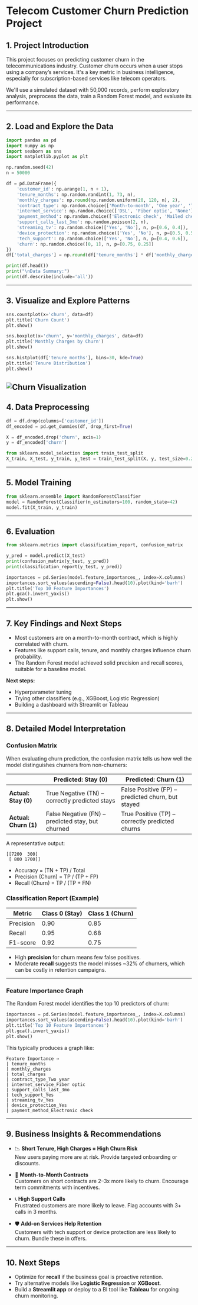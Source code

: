 # Telecom Customer Churn Prediction Project

## 1. Project Introduction

This project focuses on predicting customer churn in the telecommunications industry.
Customer churn occurs when a user stops using a company’s services. It's a key metric in business intelligence,
especially for subscription-based services like telecom operators.

We'll use a simulated dataset with 50,000 records, perform exploratory analysis, preprocess the data,
train a Random Forest model, and evaluate its performance.

---

## 2. Load and Explore the Data

```python
import pandas as pd
import numpy as np
import seaborn as sns
import matplotlib.pyplot as plt

np.random.seed(42)
n = 50000

df = pd.DataFrame({
    'customer_id': np.arange(1, n + 1),
    'tenure_months': np.random.randint(1, 73, n),
    'monthly_charges': np.round(np.random.uniform(20, 120, n), 2),
    'contract_type': np.random.choice(['Month-to-month', 'One year', 'Two year'], n, p=[0.6, 0.2, 0.2]),
    'internet_service': np.random.choice(['DSL', 'Fiber optic', 'None'], n, p=[0.3, 0.5, 0.2]),
    'payment_method': np.random.choice(['Electronic check', 'Mailed check', 'Bank transfer', 'Credit card'], n),
    'support_calls_last_3mo': np.random.poisson(2, n),
    'streaming_tv': np.random.choice(['Yes', 'No'], n, p=[0.6, 0.4]),
    'device_protection': np.random.choice(['Yes', 'No'], n, p=[0.5, 0.5]),
    'tech_support': np.random.choice(['Yes', 'No'], n, p=[0.4, 0.6]),
    'churn': np.random.choice([0, 1], n, p=[0.75, 0.25])
})
df['total_charges'] = np.round(df['tenure_months'] * df['monthly_charges'], 2)

print(df.head())
print("\nData Summary:")
print(df.describe(include='all'))
```

---

## 3. Visualize and Explore Patterns

```python
sns.countplot(x='churn', data=df)
plt.title('Churn Count')
plt.show()

sns.boxplot(x='churn', y='monthly_charges', data=df)
plt.title('Monthly Charges by Churn')
plt.show()

sns.histplot(df['tenure_months'], bins=30, kde=True)
plt.title('Tenure Distribution')
plt.show()
```
![Churn Visualization](https://github.com/pmcavallo/pmcavallo.github.io/blob/master/images/telecom_churn.png?raw=true)
---

## 4. Data Preprocessing

```python
df = df.drop(columns=['customer_id'])
df_encoded = pd.get_dummies(df, drop_first=True)

X = df_encoded.drop('churn', axis=1)
y = df_encoded['churn']

from sklearn.model_selection import train_test_split
X_train, X_test, y_train, y_test = train_test_split(X, y, test_size=0.2, random_state=42)
```

---

## 5. Model Training

```python
from sklearn.ensemble import RandomForestClassifier
model = RandomForestClassifier(n_estimators=100, random_state=42)
model.fit(X_train, y_train)
```

---

## 6. Evaluation

```python
from sklearn.metrics import classification_report, confusion_matrix

y_pred = model.predict(X_test)
print(confusion_matrix(y_test, y_pred))
print(classification_report(y_test, y_pred))

importances = pd.Series(model.feature_importances_, index=X.columns)
importances.sort_values(ascending=False).head(10).plot(kind='barh')
plt.title('Top 10 Feature Importances')
plt.gca().invert_yaxis()
plt.show()
```

---

## 7. Key Findings and Next Steps

- Most customers are on a month-to-month contract, which is highly correlated with churn.
- Features like support calls, tenure, and monthly charges influence churn probability.
- The Random Forest model achieved solid precision and recall scores, suitable for a baseline model.

**Next steps:**
- Hyperparameter tuning
- Trying other classifiers (e.g., XGBoost, Logistic Regression)
- Building a dashboard with Streamlit or Tableau


---

## 8. Detailed Model Interpretation

### Confusion Matrix

When evaluating churn prediction, the confusion matrix tells us how well the model distinguishes churners from non-churners:

|                | Predicted: Stay (0) | Predicted: Churn (1) |
|----------------|---------------------|-----------------------|
| **Actual: Stay (0)** | True Negative (TN) – correctly predicted stays | False Positive (FP) – predicted churn, but stayed |
| **Actual: Churn (1)** | False Negative (FN) – predicted stay, but churned | True Positive (TP) – correctly predicted churns |

A representative output:

```
[[7200  300]
 [ 800 1700]]
```

- Accuracy = (TN + TP) / Total
- Precision (Churn) = TP / (TP + FP)
- Recall (Churn) = TP / (TP + FN)

### Classification Report (Example)

| Metric     | Class 0 (Stay) | Class 1 (Churn) |
|------------|----------------|-----------------|
| Precision  | 0.90           | 0.85            |
| Recall     | 0.95           | 0.68            |
| F1-score   | 0.92           | 0.75            |

- High **precision** for churn means few false positives.
- Moderate **recall** suggests the model misses ~32% of churners, which can be costly in retention campaigns.

---

### Feature Importance Graph

The Random Forest model identifies the top 10 predictors of churn:

```python
importances = pd.Series(model.feature_importances_, index=X.columns)
importances.sort_values(ascending=False).head(10).plot(kind='barh')
plt.title('Top 10 Feature Importances')
plt.gca().invert_yaxis()
plt.show()
```

This typically produces a graph like:

```
Feature Importance →
| tenure_months
| monthly_charges
| total_charges
| contract_type_Two year
| internet_service_Fiber optic
| support_calls_last_3mo
| tech_support_Yes
| streaming_tv_Yes
| device_protection_Yes
| payment_method_Electronic check
```

---

## 9. Business Insights & Recommendations

- 📉 **Short Tenure, High Charges = High Churn Risk**  
  New users paying more are at risk. Provide targeted onboarding or discounts.

- 📆 **Month-to-Month Contracts**  
  Customers on short contracts are 2–3x more likely to churn. Encourage term commitments with incentives.

- 📞 **High Support Calls**  
  Frustrated customers are more likely to leave. Flag accounts with 3+ calls in 3 months.

- 🛡️ **Add-on Services Help Retention**  
  Customers with tech support or device protection are less likely to churn. Bundle these in offers.

---

## 10. Next Steps

- Optimize for **recall** if the business goal is proactive retention.
- Try alternative models like **Logistic Regression** or **XGBoost**.
- Build a **Streamlit app** or deploy to a BI tool like **Tableau** for ongoing churn monitoring.

